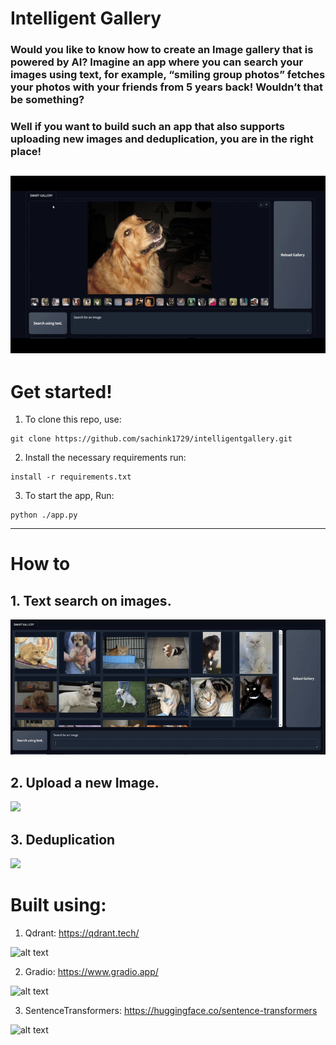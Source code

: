 # Intelligent Gallery

### Would you like to know how to create an Image gallery that is powered by AI? Imagine an app where you can search your images using text, for example, “smiling group photos” fetches your photos with your friends from 5 years back! Wouldn’t that be something?

### Well if you want to build such an app that also supports uploading new images and deduplication, you are in the right place!

![](https://raw.githubusercontent.com/sachink1729/intelligentgallery/main/demos/gallery%20preview.gif)
-------------------------------------------------------------------------------------------------------
# Get started!

1. To clone this repo, use:
```
git clone https://github.com/sachink1729/intelligentgallery.git
```

2. Install the necessary requirements run:

```
install -r requirements.txt
```

3. To start the app, Run:
```
python ./app.py
```
--------------------------------------------------------------------------------------------------------
# How to
## 1. Text search on images.
![](https://raw.githubusercontent.com/sachink1729/intelligentgallery/main/demos/text%20search%20on%20images.gif)

## 2. Upload a new Image.
![](https://raw.githubusercontent.com/sachink1729/intelligentgallery/main/demos/upload%20new%20image.gif)

## 3. Deduplication
![](https://raw.githubusercontent.com/sachink1729/intelligentgallery/main/demos/duplicate%20image.gif)

# Built using:
1) Qdrant: https://qdrant.tech/

![alt text](https://raw.githubusercontent.com/qdrant/qdrant/master/docs/logo.svg)

2) Gradio: https://www.gradio.app/

![alt text](https://avatars.githubusercontent.com/u/51063788?s=200&v=4)

3) SentenceTransformers: https://huggingface.co/sentence-transformers

![alt text](https://aeiljuispo.cloudimg.io/v7/https://cdn-uploads.huggingface.co/production/uploads/1609621322398-5eff4688ff69163f6f59e66c.png?w=200&h=200&f=face)
